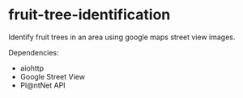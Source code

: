 # fruit-tree-identification
Identify fruit trees in an area using google maps street view images.

Dependencies:
- aiohttp
- Google Street View
- Pl@ntNet API